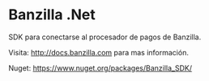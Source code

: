 # Banzilla .Net
SDK para conectarse al procesador de pagos de Banzilla.

Visita: http://docs.banzilla.com para mas información.

Nuget: https://www.nuget.org/packages/Banzilla_SDK/
